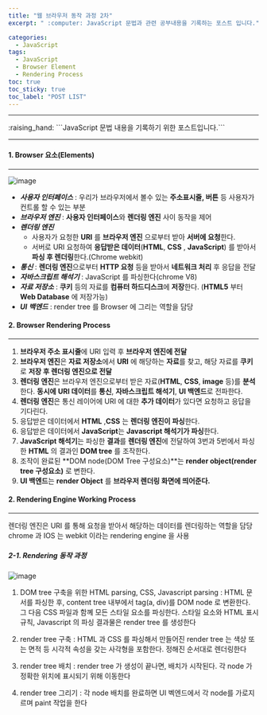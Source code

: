 ```yaml
---
title: "웹 브라우저 동작 과정 2차"
excerpt: " :computer: JavaScript 문법과 관련 공부내용을 기록하는 포스트 입니다."

categories:
  - JavaScript
tags:
  - JavaScript
  - Browser Element
  - Rendering Process
toc: true
toc_sticky: true
toc_label: "POST LIST"
---
```


<hr>
:raising_hand:  ```JavaScript 문법 내용을 기록하기 위한 포스트입니다.```
<hr>

#### 1. Browser 요소(Elements)

---

![image](https://user-images.githubusercontent.com/56063287/144439265-c4362193-2fa7-4a2f-8533-76746b85e31e.png)

- **_사용자 인터페이스_** : 우리가 브라우저에서 볼수 있는 **주소표시줄, 버튼** 등 사용자가 컨트롤 할 수 있는 부분
- **_브라우저 엔진_** : **사용자 인터페이스**와 **렌더링 엔진** 사이 동작을 제어
- **_렌더링 엔진_**
  - 사용자가 요청한 **URI** 를 **브라우저 엔진** 으로부터 받아 **서버에 요청**한다.
  - 서버로 URI 요청하여 **응답받은 데이터**(**HTML**, **CSS** , **JavaScript**) 를 받아서 **파싱 후 렌더링**한다.(Chrome webkit)
- **_통신_** : **렌더링 엔진**으로부터 **HTTP 요청** 등을 받아서 **네트워크 처리** 후 응답을 전달
- **_자바스크립트 해석기_** : JavaScript 를 파싱한다(chrome V8)
- **_자료 저장소_** : **쿠키** 등의 자료를 **컴퓨터 하드디스크**에 **저장**한다.
  (**HTML5** 부터 **Web Database** 에 저장가능)
- **_UI 백엔드_** : render tree 를 Browser 에 그리는 역할을 담당

#### 2. Browser Rendering Process

---

1. **브라우저 주소 표시줄**에 URI 입력 후 **브라우저 엔진에 전달**
2. **브라우저 엔진**은 **자료 저장소**에서 **URI** 에 해당하는 **자료**를 찾고, 해당 자료를 **쿠키**로 **저장 후 렌더링 엔진으로 전달**
3. **렌더링 엔진**은 브라우저 엔진으로부터 받은 자료(**HTML**, **CSS**, **image** 등)를 **분석**한다. **동시에** **URI 데이터**를 **통신**, **자바스크립트 해석기**, **UI 백엔드**로 전파한다.
4. **렌더링 엔진**은 통신 레이어에 URI 에 대한 **추가 데이터**가 있다면 요청하고 응답을 기다린다.
5. 응답받은 데이터에서 **HTML** ,**CSS** 는 **렌더링 엔진이 파싱**한다.
6. 응답받은 데이터에서 **JavaScript**는 **Javascript 해석기가 파싱**한다.
7. **JavaScript 해석기**는 파싱한 **결과**를 **렌더링 엔진**에 전달하여 3번과 5번에서 파싱한 **HTML** 의 결과인 **DOM tree** 를 조작한다.
8. 조작이 완료된 **DOM node(DOM Tree 구성요소)**는 **render object(render tree 구성요소)** 로 변한다.
9. **UI 백엔드**는 **render Object** 를 **브라우저 렌더링 화면에 띄어준다.**

#### 2. Rendering Engine Working Process

---

렌더링 엔진은 URI 를 통해 요청을 받아서 해당하는 데이터를 렌더링하는 역할을 담당
chrome 과 IOS 는 webkit 이라는 rendering engine 을 사용

##### 2-1. Rendering 동작 과정

![image](https://user-images.githubusercontent.com/56063287/144630479-09e01c18-48e7-4366-a2fe-85f5fedb3d69.png)

1. DOM tree 구축을 위한 HTML parsing, CSS, Javascript parsing : HTML 문서를 파싱한 후, content tree 내부에서 tag(a, div)를 DOM node 로 변환한다. 그 다음 CSS 파일과 함꼐 모든 스타일 요소를 파싱한다. 스타일 요소와 HTML 표시 규칙, Javascript 의 파싱 결과물은 render tree 를 생성한다

2. render tree 구축 : HTML 과 CSS 를 파싱해서 만들어진 render tree 는 색상 또는 면적 등 시각적 속성을 갖는 사각형을 포함한다. 정해진 순서대로 렌더링한다

3. render tree 배치 : render tree 가 생성이 끝나면, 배치가 시작된다. 각 node 가 정확한 위치에 표시되기 위해 이동한다

4. render tree 그리기 : 각 node 배치를 완료하면 UI 벡엔드에서 각 node를 가로지르며 paint 작업을 한다
